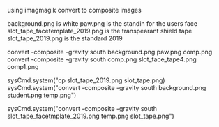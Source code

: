 using imagmagik convert to composite images

background.png is white
paw.png is the standin for the users face
slot_tape_facetemplate_2019.png is the transpearant shield tape
slot_tape_2019.png is the standard 2019 

convert -composite -gravity south background.png paw.png comp.png
convert -composite -gravity south comp.png slot_face_tape4.png comp1.png

sysCmd.system("cp slot_tape_2019.png slot_tape.png)
sysCmd.system("convert -composite -gravity south background.png student.png temp.png")

sysCmd.system("convert -composite -gravity south slot_tape_facetmplate_2019.png temp.png slot_tape.png")